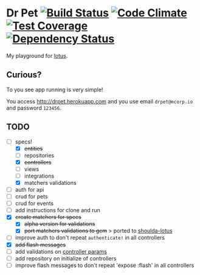 # Dr Pet [![Build Status](https://travis-ci.org/vyper/drpet.svg?branch=master)](https://travis-ci.org/vyper/drpet) [![Code Climate](https://codeclimate.com/github/vyper/drpet/badges/gpa.svg)](https://codeclimate.com/github/vyper/drpet) [![Test Coverage](https://codeclimate.com/github/vyper/drpet/badges/coverage.svg)](https://codeclimate.com/github/vyper/drpet/coverage) [![Dependency Status](https://gemnasium.com/vyper/drpet.svg)](https://gemnasium.com/vyper/drpet)

My playground for [lotus](http://lotusrb.org).


## Curious?
To you see app running is very simple!

You access http://drpet.herokuapp.com and you use email `drpet@mcorp.io` and password `123456`.

## TODO
- [ ] specs!
  - [x] ~~entities~~
  - [ ] repositories
  - [x] ~~controllers~~
  - [ ] views
  - [ ] integrations
  - [x] matchers validations
- [ ] auth for api
- [ ] crud for pets
- [ ] crud for events
- [ ] add instructions for clone and run
- [x] ~~create matchers for specs~~
  - [x] ~~alpha version for validations~~
  - [x] ~~port matchers validations to gem~~ > ported to [shoulda-lotus](https://github.com/mcorp/shoulda-lotus)
- [ ] improve auth to don't repeat `authenticate!` in all controllers
- [x] ~~add flash messages~~
- [ ] add validations on [controller params](https://github.com/lotus/controller#params)
- [ ] add repository on initialize of controllers
- [ ] improve flash messages to don't repeat 'expose :flash' in all controllers
